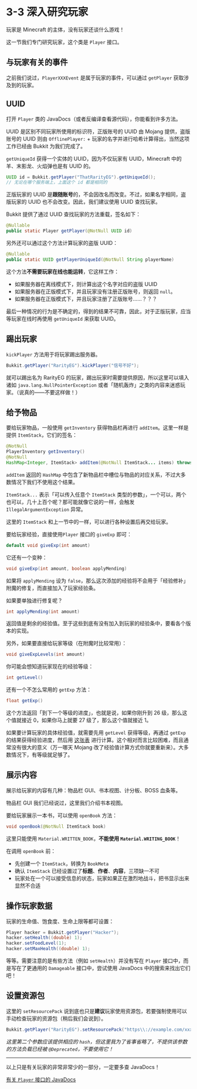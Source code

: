 # 3-3 深入研究玩家

玩家是 Minecraft 的主体，没有玩家还谈什么游戏！

这一节我们专门研究玩家，这个类是 `Player` 接口。

## 与玩家有关的事件

之前我们说过，`PlayerXXXEvent` 是属于玩家的事件，可以通过 `getPlayer` 获取涉及到的玩家。

## UUID

打开 `Player` 类的 JavaDocs（或者反编译查看源代码），你能看到许多方法。

UUID 是区别不同玩家所使用的标识符，正版账号的 UUID 由 Mojang 提供，盗版账号的 UUID 则由 `OfflinePlayer:` + 玩家的名字并进行哈希计算得出，当然这项工作已经由 Bukkit 为我们完成了。

`getUniqueId` 获得一个实体的 UUID，因为不仅玩家有 UUID，Minecraft 中的羊、末影龙、火焰弹也是有 UUID 的。

```java
UUID id = Bukkit.getPlayer("ThatRarityEG").getUniqueId();
// 无论在哪个服务端上，上面这个 id 都是相同的
```

正版玩家的 UUID 是**跟随账号**的，不会因改名而改变。不过，如果名字相同，盗版玩家的 UUID 也不会改变。因此，我们建议使用 UUID 查找玩家。

Bukkit 提供了通过 UUID 查找玩家的方法重载，签名如下：

```java
@Nullable
public static Player getPlayer(@NotNull UUID id)
```

另外还可以通过这个方法计算玩家的盗版 UUID：

```java
@Nullable
public static UUID getPlayerUniqueId(@NotNull String playerName)
```

这个方法**不需要玩家在线也能运转**，它这样工作：

- 如果服务器在离线模式下，则计算出这个名字对应的盗版 UUID
- 如果服务器在正版模式下，并且玩家没有注册正版账号，则返回 `null`。
- 如果服务器在正版模式下，并且玩家注册了正版账号……？？？

最后一种情况的行为是不确定的，得到的结果不可靠，因此，对于正版玩家，应当等玩家在线时再使用 `getUniqueId` 来获取 UUID。

## 踢出玩家

`kickPlayer` 方法用于将玩家踢出服务器。

```java
Bukkit.getPlayer("RarityEG").kickPlayer("信号不好");
```

就可以踢出名为 RarityEG 的玩家，踢出玩家时需要提供原因，所以这里可以填入诸如 `java.lang.NullPointerException` 或者「随机轰炸」之类的内容来迷惑玩家。（说真的——不要这样做！）

## 给予物品

要给玩家物品，一般使用 `getInventory` 获得物品栏再进行 `addItem`。这里一样是提供 `ItemStack`，它们的签名：

```java
@NotNull
PlayerInventory getInventory()
@NotNull
HashMap<Integer, ItemStack> addItem(@NotNull ItemStack... items) throws IllegalArgumentException
```

`addItem` 返回的 `HashMap` 中包含了新物品栏中槽位与物品的对应关系，不过大多数情况下我们不使用这个结果。

`ItemStack...` 表示「可以传入任意个 `ItemStack` 类型的参数」，一个可以，两个也可以，几十上百个呢？那可能就像它说的一样，会触发 `IllegalArgumentException` 异常。

这里的 `ItemStack` 和上一节中的一样，可以进行各种设置后再交给玩家。

要给玩家经验，直接使用`Player` 接口的 `giveExp` 即可：

```java
default void giveExp(int amount)
```

它还有一个变种：

```java
void giveExp(int amount, boolean applyMending)
```

如果将 `applyMending` 设为 `false`，那么这次添加的经验将不会用于「经验修补」附魔的修复，而直接加入了玩家经验条。

如果要单独进行修复呢？

```java
int applyMending(int amount)
```

返回值是剩余的经验值。至于这些到底有没有加入到玩家的经验条中，要看各个版本的实现。

另外，如果要直接给玩家等级（在附魔时比较常用）：

```java
void giveExpLevels(int amount)
```

你可能会想知道玩家现在的经验等级：

```java
int getLevel()
```

还有一个不怎么常用的 `getExp` 方法：

```java
float getExp()
```

这个方法返回「到下一个等级的进度」，也就是说，如果你刚升到 26 级，那么这个值就接近 0，如果你马上就要 27 级了，那么这个值就接近 1。

如果要计算玩家的具体经验值，就需要先用 `getLevel` 获得等级，再通过 `getExp` 的结果获得经验进度，然后用 [这张表](https://wiki.biligame.com/mc/%E7%BB%8F%E9%AA%8C%E5%80%BC#%E5%8D%87%E7%BA%A7) 进行计算。这个相对而言比较困难，而且通常没有很大的意义（万一哪天 Mojang 改了经验值计算方式你就要重新来）。大多数情况下，有等级就足够了。

## 展示内容

展示给玩家的内容有几种：物品栏 GUI、书本视图、计分板、BOSS 血条等。

物品栏 GUI 我们已经说过，这里我们介绍书本视图。

要给玩家展示一本书，可以使用 `openBook` 方法：

```java
void openBook(@NotNull ItemStack book)
```

这里只能使用 `Material.WRITTEN_BOOK`，**不能使用 `Material.WRITING_BOOK`**！

在调用 `openBook` 前：

- 先创建一个 `ItemStack`，转换为 `BookMeta`
- 确认 `ItemStack` 已经设置过了**标题**、**作者**、**内容**，三项缺一不可
- 玩家处在一个可以接受信息的状态，玩家如果正在激烈地战斗，把书显示出来显然不合适

## 操作玩家数据

玩家的生命值、饱食度、生命上限等都可设置：

```java
Player hacker = Bukkit.getPlayer("Hacker");
hacker.setHealth((double) 1);
hacker.setFoodLevel(1);
hacker.setMaxHealth((double) 1);
```

等等。需要注意的是有些方法（例如 `setHealth`）并没有写在 `Player` 接口中，而是写在了更通用的 `Damageable` 接口中，尝试使用 JavaDocs 中的搜索来找出它们吧！

## 设置资源包

这里的 `setResourcePack` 说到底也只是**建议**玩家使用资源包，若要强制使用可以手动检查玩家的资源包（稍后我们会说到）。

```java
Bukkit.getPlayer("RarityEG").setResourcePack("https\\://example.com/xxx.zip");
```

*这里第二个参数应该提供相应的 `hash`，但这里我为了省事省略了，不提供该参数的方法负载已经被 `@Deprecated`，不要使用它！*

---

以上只是有关玩家的非常非常少的一部分，一定要多查 JavaDocs！

[有关 `Player` 接口的 JavaDocs](https://papermc.io/javadocs/paper/1.16/org/bukkit/entity/Player.html)